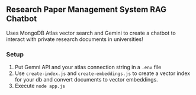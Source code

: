 ## Research Paper Management System RAG Chatbot
Uses MongoDB Atlas vector search and Gemini to create a chatbot to interact with private research documents in universities!

### Setup
1. Put Gemni API and your atlas connection string in a ```.env``` file
2. Use ```create-index.js``` and ```create-embeddings.js``` to create a vector index for your db and convert documents to vector embeddings.
3. Execute ```node app.js ```
